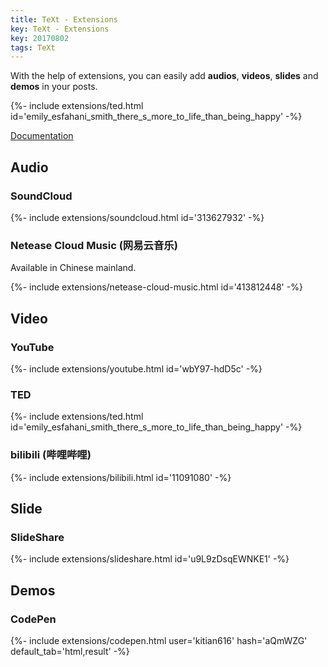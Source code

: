 ```yaml
---
title: TeXt - Extensions
key: TeXt - Extensions
key: 20170802
tags: TeXt
---
```


With the help of extensions, you can easily add **audios**, **videos**, **slides** and **demos** in your posts.

<div>{%- include extensions/ted.html id='emily_esfahani_smith_there_s_more_to_life_than_being_happy' -%}</div>

<!--more-->

[Documentation](https://tianqi.name/jekyll-TeXt-theme/docs/en/extensions)

## Audio

### SoundCloud

<div>{%- include extensions/soundcloud.html id='313627932' -%}</div>

### Netease Cloud Music (网易云音乐)

Available in Chinese mainland.

<div>{%- include extensions/netease-cloud-music.html id='413812448' -%}</div>

## Video

### YouTube

<div>{%- include extensions/youtube.html id='wbY97-hdD5c' -%}</div>

### TED

<div>{%- include extensions/ted.html id='emily_esfahani_smith_there_s_more_to_life_than_being_happy' -%}</div>

### bilibili (哔哩哔哩)

<div>{%- include extensions/bilibili.html id='11091080' -%}</div>


## Slide

### SlideShare

<div>{%- include extensions/slideshare.html id='u9L9zDsqEWNKE1' -%}</div>

## Demos

### CodePen

<div>{%- include extensions/codepen.html user='kitian616' hash='aQmWZG' default_tab='html,result' -%}</div>
